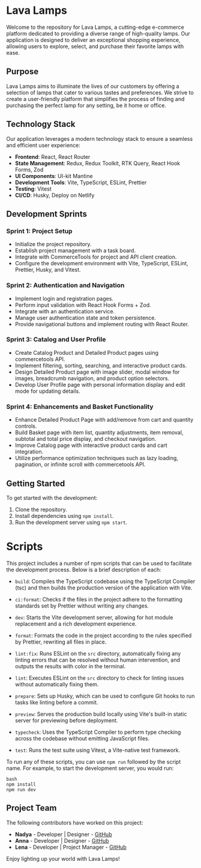 # Lava Lamps

Welcome to the repository for Lava Lamps, a cutting-edge e-commerce platform dedicated to providing a diverse range of high-quality lamps. Our application is designed to deliver an exceptional shopping experience, allowing users to explore, select, and purchase their favorite lamps with ease.

## Purpose

Lava Lamps aims to illuminate the lives of our customers by offering a selection of lamps that cater to various tastes and preferences. We strive to create a user-friendly platform that simplifies the process of finding and purchasing the perfect lamp for any setting, be it home or office.

## Technology Stack

Our application leverages a modern technology stack to ensure a seamless and efficient user experience:

- **Frontend**: React, React Router
- **State Management**: Redux, Redux Toolkit, RTK Query, React Hook Forms, Zod
- **UI Components**: UI-kit Mantine
- **Development Tools**: Vite, TypeScript, ESLint, Prettier
- **Testing**: Vitest
- **CI/CD**: Husky, Deploy on Netlify

## Development Sprints

### Sprint 1: Project Setup

- Initialize the project repository.
- Establish project management with a task board.
- Integrate with CommerceTools for project and API client creation.
- Configure the development environment with Vite, TypeScript, ESLint, Prettier, Husky, and Vitest.

### Sprint 2: Authentication and Navigation

- Implement login and registration pages.
- Perform input validation with React Hook Forms + Zod.
- Integrate with an authentication service.
- Manage user authentication state and token persistence.
- Provide navigational buttons and implement routing with React Router.

### Sprint 3: Catalog and User Profile

- Create Catalog Product and Detailed Product pages using commercetools API.
- Implement filtering, sorting, searching, and interactive product cards.
- Design Detailed Product page with image slider, modal window for images, breadcrumb navigation, and product option selectors.
- Develop User Profile page with personal information display and edit mode for updating details.

### Sprint 4: Enhancements and Basket Functionality

- Enhance Detailed Product Page with add/remove from cart and quantity controls.
- Build Basket page with item list, quantity adjustments, item removal, subtotal and total price display, and checkout navigation.
- Improve Catalog page with interactive product cards and cart integration.
- Utilize performance optimization techniques such as lazy loading, pagination, or infinite scroll with commercetools API.

## Getting Started

To get started with the development:

1. Clone the repository.
2. Install dependencies using `npm install`.
3. Run the development server using `npm start`.

# Scripts

This project includes a number of npm scripts that can be used to facilitate the development process. Below is a brief description of each:

- `build`: Compiles the TypeScript codebase using the TypeScript Compiler (tsc) and then builds the production version of the application with Vite.

- `ci:format`: Checks if the files in the project adhere to the formatting standards set by Prettier without writing any changes.

- `dev`: Starts the Vite development server, allowing for hot module replacement and a rich development experience.

- `format`: Formats the code in the project according to the rules specified by Prettier, rewriting all files in place.

- `lint:fix`: Runs ESLint on the `src` directory, automatically fixing any linting errors that can be resolved without human intervention, and outputs the results with color in the terminal.

- `lint`: Executes ESLint on the `src` directory to check for linting issues without automatically fixing them.

- `prepare`: Sets up Husky, which can be used to configure Git hooks to run tasks like linting before a commit.

- `preview`: Serves the production build locally using Vite's built-in static server for previewing before deployment.

- `typecheck`: Uses the TypeScript Compiler to perform type checking across the codebase without emitting JavaScript files.

- `test`: Runs the test suite using Vitest, a Vite-native test framework.

To run any of these scripts, you can use `npm run` followed by the script name. For example, to start the development server, you would run:

```
bash
npm install
npm run dev
```

## Project Team

The following contributors have worked on this project:

- **Nadya** - Developer | Designer - [GitHub](https://github.com/NadyaGus)
- **Anna** - Developer | Designer - [GitHub](https://github.com/Naya252)
- **Lena** - Developer | Project Manager - [GitHub](https://github.com/berriestime)

Enjoy lighting up your world with Lava Lamps!
